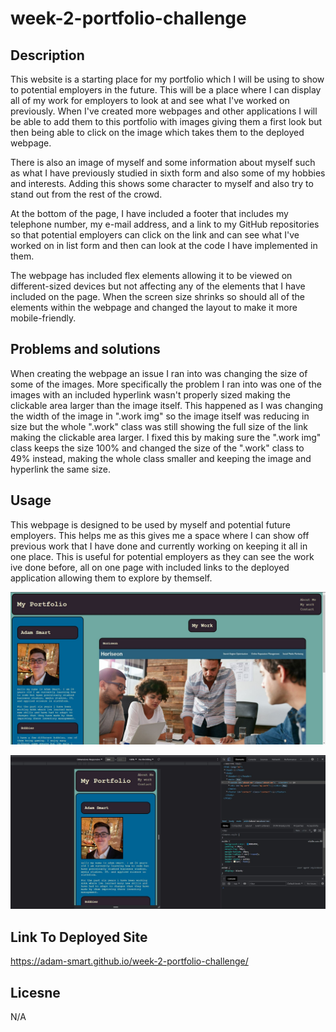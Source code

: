 # week-2-portfolio-challenge
## Description

This website is a starting place for my portfolio which I will be using to show to potential employers in the future. This will be a place where I can display all of my work for employers to look at and see what I've worked on previously. When I've created more webpages and other applications I will be able to add them to this portfolio with images giving them a first look but then being able to click on the image which takes them to the deployed webpage. 

There is also an image of myself and some information about myself such as what I have previously studied in sixth form and also some of my hobbies and interests. Adding this shows some character to myself and also try to stand out from the rest of the crowd.

At the bottom of the page, I have included a footer that includes my telephone number, my e-mail address, and a link to my GitHub repositories so that potential employers can click on the link and can see what I've worked on in list form and then can look at the code I have implemented in them. 

The webpage has included flex elements allowing it to be viewed on different-sized devices but not affecting any of the elements that I have included on the page. When the screen size shrinks so should all of the elements within the webpage and changed the layout to make it more mobile-friendly. 

## Problems and solutions

When creating the webpage an issue I ran into was changing the size of some of the images. More specifically the problem I ran into was one of the images with an included hyperlink wasn't properly sized making the clickable area larger than the image itself. This happened as I was changing the width of the image in ".work img" so the image itself was reducing in size but the whole ".work" class was still showing the full size of the link making the clickable area larger. I fixed this by making sure the ".work img" class keeps the size 100% and changed the size of the ".work" class to 49% instead, making the whole class smaller and keeping the image and hyperlink the same size.

## Usage
This webpage is designed to be used by myself and potential future employers. This helps me as this gives me a space where I can show off previous work that I have done and currently working on keeping it all in one place. This is useful for potential employers as they can see the work ive done before, all on one page with included links to the deployed application allowing them to explore by themself. 

![An image of the completed webpage](/assets/images/portfolio.jpg)

![Image of the webpage in mobile mode](/assets/images/mobile%20view.jpg)
## Link To Deployed Site

https://adam-smart.github.io/week-2-portfolio-challenge/

## Licesne 
N/A
